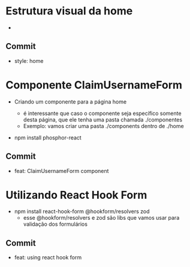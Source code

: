 # Estrutura visual da home
-

## Commit

- style: home

# Componente ClaimUsernameForm

- Criando um componente para a página home
    - é interessante que caso o componente seja específico somente desta página, que ele tenha uma pasta chamada ./componentes
    - Exemplo: vamos criar uma pasta ./components dentro de ./home

- npm install phosphor-react
## Commit

- feat: ClaimUsernameForm component

# Utilizando React Hook Form

- npm install react-hook-form @hookform/resolvers zod
    - esse @hookform/resolvers e zod são libs que vamos usar para validação dos formulários

## Commit

- feat: using react hook form